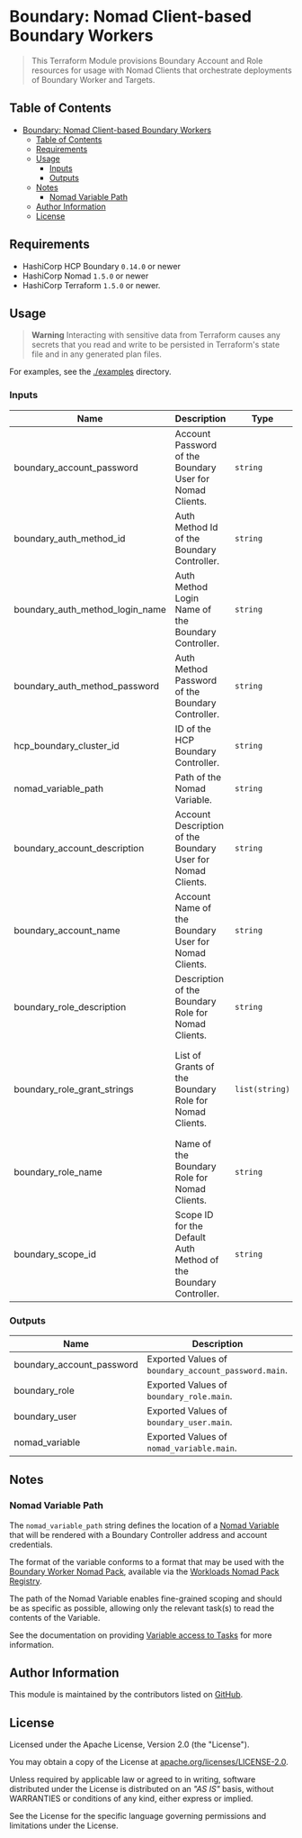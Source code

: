 # Boundary: Nomad Client-based Boundary Workers

> This Terraform Module provisions Boundary Account and Role resources for usage with
> Nomad Clients that orchestrate deployments of Boundary Worker and Targets.

## Table of Contents

<!-- TOC -->
* [Boundary: Nomad Client-based Boundary Workers](#boundary-nomad-client-based-boundary-workers)
  * [Table of Contents](#table-of-contents)
  * [Requirements](#requirements)
  * [Usage](#usage)
    * [Inputs](#inputs)
    * [Outputs](#outputs)
  * [Notes](#notes)
    * [Nomad Variable Path](#nomad-variable-path)
  * [Author Information](#author-information)
  * [License](#license)
<!-- TOC -->

## Requirements

* HashiCorp HCP Boundary `0.14.0` or newer
* HashiCorp Nomad `1.5.0` or newer
* HashiCorp Terraform `1.5.0` or newer.

## Usage

> **Warning**
> Interacting with sensitive data from Terraform causes any secrets that you read and write to be persisted in Terraform's state file and in any generated plan files.

For examples, see the [./examples](https://github.com/ksatirli/terraform-vault-kv-v2/tree/main/examples/) directory.

<!-- BEGIN_TF_DOCS -->
### Inputs

| Name | Description | Type | Default | Required |
|------|-------------|------|---------|:--------:|
| boundary_account_password | Account Password of the Boundary User for Nomad Clients. | `string` | n/a | yes |
| boundary_auth_method_id | Auth Method Id of the Boundary Controller. | `string` | n/a | yes |
| boundary_auth_method_login_name | Auth Method Login Name of the Boundary Controller. | `string` | n/a | yes |
| boundary_auth_method_password | Auth Method Password of the Boundary Controller. | `string` | n/a | yes |
| hcp_boundary_cluster_id | ID of the HCP Boundary Controller. | `string` | n/a | yes |
| nomad_variable_path | Path of the Nomad Variable. | `string` | n/a | yes |
| boundary_account_description | Account Description of the Boundary User for Nomad Clients. | `string` | `"Terraform-managed User for Nomad Clients designed to self-register as Boundary Workers."` | no |
| boundary_account_name | Account Name of the Boundary User for Nomad Clients. | `string` | `"nomad-client-worker"` | no |
| boundary_role_description | Description of the Boundary Role for Nomad Clients. | `string` | `"Terraform-managed Role for Nomad Clients designed to self-register as Boundary Workers."` | no |
| boundary_role_grant_strings | List of Grants of the Boundary Role for Nomad Clients. | `list(string)` | <pre>[<br>  "type=worker;actions=create:controller-led",<br>  "type=worker;id=*;actions=read",<br>  "type=worker;id=*;actions=update",<br>  "type=worker;id=*;actions=delete"<br>]</pre> | no |
| boundary_role_name | Name of the Boundary Role for Nomad Clients. | `string` | `"nomad_client_worker_registration_lifecycle"` | no |
| boundary_scope_id | Scope ID for the Default Auth Method of the Boundary Controller. | `string` | `"global"` | no |

### Outputs

| Name | Description |
|------|-------------|
| boundary_account_password | Exported Values of `boundary_account_password.main`. |
| boundary_role | Exported Values of `boundary_role.main`. |
| boundary_user | Exported Values of `boundary_user.main`. |
| nomad_variable | Exported Values of `nomad_variable.main`. |
<!-- END_TF_DOCS -->

## Notes

### Nomad Variable Path

The `nomad_variable_path` string defines the location of a [Nomad Variable](https://developer.hashicorp.com/nomad/docs/concepts/variables) that will be rendered with a Boundary Controller address and account credentials.

The format of the variable conforms to a format that may be used with the [Boundary Worker Nomad Pack](https://github.com/workloads/nomad-pack-registry/tree/main/packs/boundary_worker), available via the [Workloads Nomad Pack Registry](https://github.com/workloads/nomad-pack-registry/).

The path of the Nomad Variable enables fine-grained scoping and should be as specific as possible, allowing only the relevant task(s) to read the contents of the Variable.

See the documentation on providing [Variable access to Tasks](https://developer.hashicorp.com/nomad/docs/concepts/variables#task-access-to-variables) for more information.

## Author Information

This module is maintained by the contributors listed on [GitHub](https://github.com/ksatirli/terraform-boundary-nomad-client-worker/graphs/contributors).

## License

Licensed under the Apache License, Version 2.0 (the "License").

You may obtain a copy of the License at [apache.org/licenses/LICENSE-2.0](http://www.apache.org/licenses/LICENSE-2.0).

Unless required by applicable law or agreed to in writing, software distributed under the License is distributed on an _"AS IS"_ basis, without WARRANTIES or conditions of any kind, either express or implied.

See the License for the specific language governing permissions and limitations under the License.
